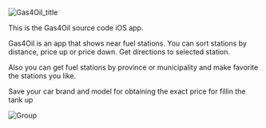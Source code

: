 ![Gas4Oil_title](https://user-images.githubusercontent.com/14097782/164501079-858e9bdf-e77e-4e38-b018-f92442d4575d.png)

This is the Gas4Oil source code iOS app.

Gas4Oil is an app that shows near fuel stations. You can sort stations by distance, price up or price down. Get directions to selected station.

Also you can get fuel stations by province or municipality and make favorite the stations you like. 

Save your car brand and model for obtaining the exact price for fillin the tank up

![Group](https://user-images.githubusercontent.com/14097782/164501962-bc7f0816-1d40-45dd-9d7e-d3f2924a836d.png)
